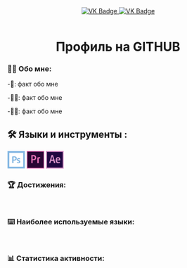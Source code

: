 <div id = "badges" align = "center">
<a href = "https://vk.com/id672505175">
<img src = "https://img.shields.io/badge/VK-blue?style=for-the-badge&logo=VK&logoColor=white" alt="VK Badge" />
</a>

<a href = "https://mail.google.com/mail/u/0/#inbox">
<img src = "https://img.shields.io/badge/EMAIL-red?style=for-the-badge&logo=Gmail&logoColor=white" alt="VK Badge" />
</a>
</div>

<div id="viewprof" align = "center">
<img src = "https://komarev.com/ghpvc/?username=baller808&style=flat-square&color=blue" alt=""/>
</div>

<div id="heythere" align="center">
<h1> Профиль на GITHUB </h1>
</div>

### :man_technologist: Обо мне:

-🧠: факт обо мне

-👨‍🦲: факт обо мне

-🧑‍🚀: факт обо мне

## 🛠 Языки и инструменты :

<div>
<img src="https://github.com/devicons/devicon/blob/master/icons/photoshop/photoshop-line.svg" width="40" height="40"/>
<img src="https://github.com/devicons/devicon/blob/master/icons/premierepro/premierepro-original.svg" width="40" height="40"/>
<img src="https://github.com/devicons/devicon/blob/master/icons/aftereffects/aftereffects-original.svg" width="40" height="40"/>
</div>

### 🏆 Достижения:

<div>
<img src="https://github.com/github-profile-trophy.vercel.app/?username-baller808" alt=""/>
</div>

### ⌨️ Наиболее используемые языки:

<div>
  <img src="https://github.com/github-readme-stats.vercel.app/api/top-langs/?username=baller808" alt=""/>
</div>

### 📊 Статистика активности:

<div>
  <img src="https://github-readme-activity-graph.vercel.app/graph?username=baller808&theme=guthub-compact" alt=""/>
</div>
